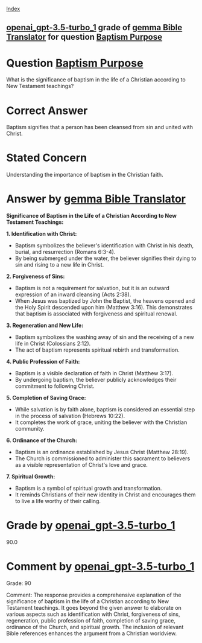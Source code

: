
[Index](../../../../index.md)
## [openai_gpt-3.5-turbo_1](../../../grading_models/openai_gpt-3.5-turbo_1.md) grade of [gemma Bible Translator](../../../answering_models/gemma_Bible_Translator.md) for question [Baptism Purpose](../../../questions/Baptism_Purpose.md)

# Question [Baptism Purpose](../../../questions/Baptism_Purpose.md)
What is the significance of baptism in the life of a Christian according to New Testament teachings?

# Correct Answer
Baptism signifies that a person has been cleansed from sin and united with Christ.

# Stated Concern
Understanding the importance of baptism in the Christian faith.

# Answer by [gemma Bible Translator](../../../answering_models/gemma_Bible_Translator.md)
**Significance of Baptism in the Life of a Christian According to New Testament Teachings:**

**1. Identification with Christ:**

* Baptism symbolizes the believer's identification with Christ in his death, burial, and resurrection (Romans 6:3-4).
* By being submerged under the water, the believer signifies their dying to sin and rising to a new life in Christ.

**2. Forgiveness of Sins:**

* Baptism is not a requirement for salvation, but it is an outward expression of an inward cleansing (Acts 2:38).
* When Jesus was baptized by John the Baptist, the heavens opened and the Holy Spirit descended upon him (Matthew 3:16). This demonstrates that baptism is associated with forgiveness and spiritual renewal.

**3. Regeneration and New Life:**

* Baptism symbolizes the washing away of sin and the receiving of a new life in Christ (Colossians 2:12).
* The act of baptism represents spiritual rebirth and transformation.

**4. Public Profession of Faith:**

* Baptism is a visible declaration of faith in Christ (Matthew 3:17).
* By undergoing baptism, the believer publicly acknowledges their commitment to following Christ.

**5. Completion of Saving Grace:**

* While salvation is by faith alone, baptism is considered an essential step in the process of salvation (Hebrews 10:22).
* It completes the work of grace, uniting the believer with the Christian community.

**6. Ordinance of the Church:**

* Baptism is an ordinance established by Jesus Christ (Matthew 28:19).
* The Church is commissioned to administer this sacrament to believers as a visible representation of Christ's love and grace.

**7. Spiritual Growth:**

* Baptism is a symbol of spiritual growth and transformation.
* It reminds Christians of their new identity in Christ and encourages them to live a life worthy of their calling.

# Grade by [openai_gpt-3.5-turbo_1](../../../grading_models/openai_gpt-3.5-turbo_1.md)
90.0

# Comment by [openai_gpt-3.5-turbo_1](../../../grading_models/openai_gpt-3.5-turbo_1.md)
Grade: 90

Comment: The response provides a comprehensive explanation of the significance of baptism in the life of a Christian according to New Testament teachings. It goes beyond the given answer to elaborate on various aspects such as identification with Christ, forgiveness of sins, regeneration, public profession of faith, completion of saving grace, ordinance of the Church, and spiritual growth. The inclusion of relevant Bible references enhances the argument from a Christian worldview.
